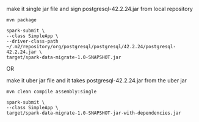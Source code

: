 make it single jar file and sign postgresql-42.2.24.jar from local repository
```
mvn package

spark-submit \
--class SimpleApp \
--driver-class-path ~/.m2/repository/org/postgresql/postgresql/42.2.24/postgresql-42.2.24.jar \
target/spark-data-migrate-1.0-SNAPSHOT.jar
```

OR

make it uber jar file and it takes postgresql-42.2.24.jar from the uber jar
```
mvn clean compile assembly:single

spark-submit \
--class SimpleApp \
target/spark-data-migrate-1.0-SNAPSHOT-jar-with-dependencies.jar
```
